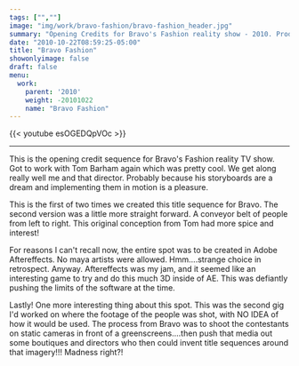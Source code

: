 ```yaml
---
tags: ["",""]
image: "img/work/bravo-fashion/bravo-fashion_header.jpg"
summary: "Opening Credits for Bravo's Fashion reality show - 2010. Produced at Curious Pictures."
date: "2010-10-22T08:59:25-05:00"
title: "Bravo Fashion"
showonlyimage: false
draft: false
menu:
  work:
    parent: '2010'
    weight: -20101022
    name: "Bravo Fashion"
---
```


{{< youtube esOGEDQpVOc >}}

---


This is the opening credit sequence for Bravo's Fashion reality TV show. Got to work with Tom Barham again which was pretty cool. We get along really well me and that director. Probably because his storyboards are a dream and implementing them in motion is a pleasure.

This is the first of two times we created this title sequence for Bravo. The second version was a little more straight forward. A conveyor belt of people from left to right. This original conception from Tom had more spice and interest!

For reasons I can't recall now, the entire spot was to be created in Adobe Aftereffects. No maya artists were allowed. Hmm....strange choice in retrospect. Anyway. Aftereffects was my jam, and it seemed like an interesting game to try and do this much 3D inside of AE. This was defiantly pushing the limits of the software at the time.

Lastly! One more interesting thing about this spot. This was the second gig I'd worked on where the footage of the people was shot, with NO IDEA of how it would be used. The process from Bravo was to shoot the contestants on static cameras in front of a greenscreens....then push that media out some boutiques and directors who then could invent title sequences around that imagery!!! Madness right?!
